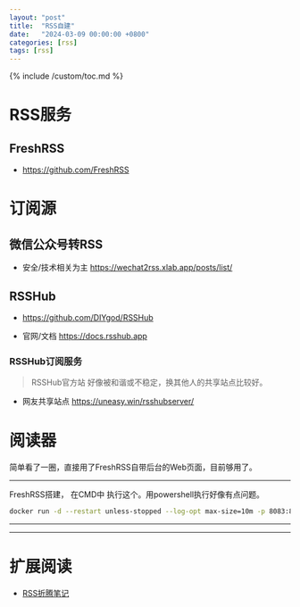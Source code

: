 ```yaml
---
layout: "post"
title:  "RSS自建"
date:   "2024-03-09 00:00:00 +0800"
categories: [rss]
tags: [rss]
---
```

{% include /custom/toc.md %}

# RSS服务
## FreshRSS
- <https://github.com/FreshRSS>

# 订阅源
## 微信公众号转RSS
- 安全/技术相关为主
  <https://wechat2rss.xlab.app/posts/list/>

 
## RSSHub
- <https://github.com/DIYgod/RSSHub>

- 官网/文档 <https://docs.rsshub.app>

### RSSHub订阅服务
> RSSHub官方站 好像被和谐或不稳定，换其他人的共享站点比较好。

- 网友共享站点
<https://uneasy.win/rsshubserver/>

# 阅读器
简单看了一圈，直接用了FreshRSS自带后台的Web页面，目前够用了。


---
FreshRSS搭建，
在CMD中 执行这个。用powershell执行好像有点问题。

```bash 
docker run -d --restart unless-stopped --log-opt max-size=10m -p 8083:80 -e TZ=Asia/Shanghai -e CRON_MIN="1,31" -v freshrss_data:/var/www/FreshRSS/data -v freshrss_extensions:/var/www/FreshRSS/extensions freshrss/freshrss
```
---



---



# 扩展阅读

- [RSS折腾笔记](https://linux.do/t/topic/15122)
